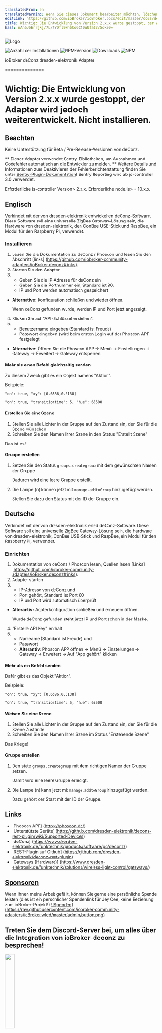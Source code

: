 ```yaml
---
translatedFrom: en
translatedWarning: Wenn Sie dieses Dokument bearbeiten möchten, löschen Sie bitte das Feld "translationsFrom". Andernfalls wird dieses Dokument automatisch erneut übersetzt
editLink: https://github.com/ioBroker/ioBroker.docs/edit/master/docs/de/adapterref/iobroker.deconz/README.md
title: Wichtig: Die Entwicklung von Version 2.x.x wurde gestoppt, der Adapter wird jedoch weiterentwickelt. Nicht installieren.
hash: nAn5U6ErrjXj/7L/tYDfl9+h6Co6C40uUfaJ7/5oke0=
---
```

![Logo](../../../en/adapterref/iobroker.deconz/admin/deconz.png)

![Anzahl der Installationen](http://iobroker.live/badges/deconz-stable.svg)
![NPM-Version](http://img.shields.io/npm/v/iobroker.deconz.svg)
![Downloads](https://img.shields.io/npm/dm/iobroker.deconz.svg)
![NPM](https://nodei.co/npm/iobroker.deconz.png?downloads=true)

ioBroker deConz dresden-elektronik Adapter

==============

# Wichtig: Die Entwicklung von Version 2.x.x wurde gestoppt, der Adapter wird jedoch weiterentwickelt. Nicht installieren.
## Beachten
Keine Unterstützung für Beta / Pre-Release-Versionen von deConz.

** Dieser Adapter verwendet Sentry-Bibliotheken, um Ausnahmen und Codefehler automatisch an die Entwickler zu melden. ** Weitere Details und Informationen zum Deaktivieren der Fehlerberichterstattung finden Sie unter [Sentry-Plugin-Dokumentation](https://github.com/ioBroker/plugin-sentry#plugin-sentry)! Sentry Reporting wird ab js-controller 3.0 verwendet.

Erforderliche js-controller Version> 2.x.x, Erforderliche node.js> = 10.x.x.

## Englisch
Verbindet mit der von dresden-elektronik entwickelten deConz-Software. Diese Software soll eine universelle ZigBee Gateway-Lösung sein, die Hardware von dresden-elektronik, den ConBee USB-Stick und RaspBee, ein Modul für den Raspberry Pi, verwendet.

### Installieren
1. Lesen Sie die Dokumentation zu deConz / Phoscon und lesen Sie den Abschnitt [links] (https://github.com/iobroker-community-adapters/ioBroker.deconz#links).
2. Starten Sie den Adapter
3. * Geben Sie die IP-Adresse für deConz ein
    * Geben Sie die Portnummer ein, Standard ist 80.
    * IP und Port werden automatisch gespeichert
  * **Alternative:** Konfiguration schließen und wieder öffnen.

    Wenn deConz gefunden wurde, werden IP und Port jetzt angezeigt.

4. Klicken Sie auf "API-Schlüssel erstellen".
5. * Benutzername eingeben (Standard ist Freude)
    * Passwort eingeben (wird beim ersten Login auf der Phoscon APP festgelegt)
  * **Alternative:** Öffnen Sie die Phoscon APP -> Menü -> Einstellungen -> Gateway -> Erweitert -> Gateway entsperren

#### Mehr als einen Befehl gleichzeitig senden
Zu diesem Zweck gibt es ein Objekt namens "Aktion".

Beispiele:

`"on": true, "xy": [0.6586,0.3138]`

`"on": true, "transitiontime": 5, "hue": 65500`

#### Erstellen Sie eine Szene
   1. Stellen Sie alle Lichter in der Gruppe auf den Zustand ein, den Sie für die Szene wünschen
   2. Schreiben Sie den Namen Ihrer Szene in den Status "Erstellt Szene"

   Das ist es!

#### Gruppe erstellen
   1. Setzen Sie den Status `groups.creategroup` mit dem gewünschten Namen der Gruppe

      Dadurch wird eine leere Gruppe erstellt.

   2. Die Lampe (n) können jetzt mit `manage.addtoGroup` hinzugefügt werden.

      Stellen Sie dazu den Status mit der ID der Gruppe ein.

## Deutsche
Verbindet mit der von dresden-elektronik erled deConz-Software. Diese Software soll eine universelle ZigBee Gateway-Lösung sein, die Hardware von dresden-elektronik, ConBee USB-Stick und RaspBee, ein Modul für den Raspberry Pi, verwendet.

### Einrichten
1. Dokumentation von deConz / Phoscon lesen, Quellen lesen [Links] (https://github.com/iobroker-community-adapters/ioBroker.deconz#links).
2. Adapter starten
3. * IP-Adresse von deConz und
    * Port gehört, Standard ist Port 80
    * IP und Port wird automatisch überprüft
  * **Alterantiv:** Adpterkonfiguration schließen und erneuern öffnen.

    Wurde deConz gefunden steht jetzt IP und Port schon in der Maske.

4. "Erstelle API Key" enthält
5. * Nameame (Standard ist Freude) und
    * Passwort
   * **Alterantiv:** Phoscon APP öffnen -> Menü -> Einstellungen -> Gateway -> Erweitert -> Auf "App gehört" klicken

#### Mehr als ein Befehl senden
Dafür gibt es das Objekt "Aktion".

Beispiele:

`"on": true, "xy": [0.6586,0.3138]`

`"on": true, "transitiontime": 5, "hue": 65500`

#### Weisen Sie eine Szene
   1. Stellen Sie alle Lichter in der Gruppe auf den Zustand ein, den Sie für die Szene Zustände
   2. Schreiben Sie den Namen Ihrer Szene im Status "Erstehende Szene"

   Das Kriege!

#### Gruppe erstellen
   1. Den state `groups.creategroup` mit dem richtigen Namen der Gruppe setzen.

      Damit wird eine leere Gruppe erledigt.

   2. Die Lampe (n) kann jetzt mit `manage.addtoGroup` hinzugefügt werden.

      Dazu gehört der Staat mit der ID der Gruppe.

## Links
- [Phoscon APP] (https://phoscon.de/)
- [Unterstützte Geräte] (https://github.com/dresden-elektronik/deconz-rest-plugin/wiki/Supported-Devices)
- [deConz] (https://www.dresden-elektronik.de/funktechnik/products/software/pc/deconz/)
- [REST-Plugin auf Github] (https://github.com/dresden-elektronik/deconz-rest-plugin)
- [Gateways (Hardware)] (https://www.dresden-elektronik.de/funktechnik/solutions/wireless-light-control/gateways/)

## [Sponsoren](https://github.com/iobroker-community-adapters/ioBroker.deconz/blob/master/SPONSORS.MD)
Wenn Ihnen meine Arbeit gefällt, können Sie gerne eine persönliche Spende leisten (dies ist ein persönlicher Spendenlink für Jey Cee, keine Beziehung zum ioBroker-Projekt!) [![Spenden] (https://raw.githubusercontent.com/iobroker-community-adapters/ioBroker.wled/master/admin/button.png)](https://www.paypal.com/cgi-bin/webscr?cmd=_s-xclick&hosted_button_id=95YZN2LR59Q64&source=url)

## Treten Sie dem Discord-Server bei, um alles über die Integration von ioBroker-deconz zu besprechen!
<a href="https://discord.gg/uPwfzvR"><img src="https://discordapp.com/api/guilds/743167951875604501/widget.png?style=banner2" width="25%"></a>

## Changelog

### 2.0.5
* fix buttonpressed not shown

### 2.0.4
* remove sentry for js-controller version <3
* replace request with axios
* use object_definition.js and iobroker-adapter-helpers
* added channel objects for information and scenes for better overview
* refactored scenes
* use only lower case for ids
* added management for groups and lights

### 2.0.3
* fix incoming rename event for sensors
* fix release_press is set to true at start
* added websocket port info to configuration
* added event types handling for websocket messages
* added backup, deConz update & firmware update states under Gateway_info
* added touchlink functions
* fix sensor handling for virtual devices (fsm and vpir)

### 2.0.2
* Bugfix

### 2.0.1
* Bugfixes

### 2.0.0
* changed id naming from id to mac (uniqueid)
* possibility to rename devices

Full changelog history can be found in CHANGELOG.md

## License
Apache-2.0

Copyright (c) 2017-2020 Jey Cee jey-cee@live.com